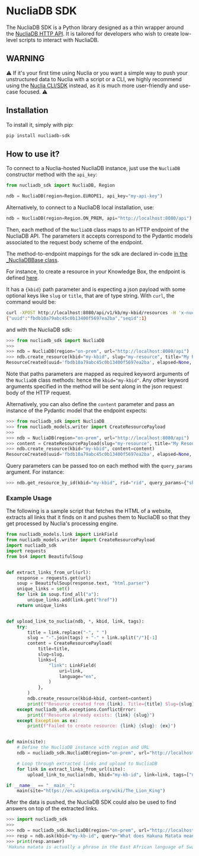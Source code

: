 # NucliaDB SDK

The NucliaDB SDK is a Python library designed as a thin wrapper around the [NucliaDB HTTP API](https://docs.nuclia.dev/docs/api). It is tailored for developers who wish to create low-level scripts to interact with NucliaDB.

## WARNING

⚠ If it's your first time using Nuclia or you want a simple way to push your unstructured data to Nuclia with a script or a CLI, we highly recommend using the [Nuclia CLI/SDK](https://github.com/nuclia/nuclia.py) instead, as it is much more user-friendly and use-case focused. ⚠

## Installation

To install it, simply with pip:

```bash
pip install nucliadb-sdk
```

## How to use it?

To connect to a Nuclia-hosted NucliaDB instance, just use the `NucliaDB` constructor method with the `api_key`:

```python
from nucliadb_sdk import NucliaDB, Region

ndb = NucliaDB(region=Region.EUROPE1, api_key="my-api-key")
```

Alternatively, to connect to a NucliaDB local installation, use:

```python
ndb = NucliaDB(region=Region.ON_PREM, api="http://localhost:8080/api")
```

Then, each method of the `NucliaDB` class maps to an HTTP endpoint of the NucliaDB API. The parameters it accepts correspond to the Pydantic models associated to the request body scheme of the endpoint.

The method-to-endpoint mappings for the sdk are declared in-code [in the _NucliaDBBase class](https://github.com/nuclia/nucliadb/blob/main/nucliadb_sdk/nucliadb_sdk/v2/sdk.py).

For instance, to create a resource in your Knowledge Box, the endpoint is defined [here](https://docs.nuclia.dev/docs/api#tag/Resources/operation/Create_Resource_kb__kbid__resources_post).

It has a `{kbid}` path parameter and is expecting a json payload with some optional keys like `slug` or `title`, that are of type string. With `curl`, the command would be:

```bash
curl -XPOST http://localhost:8080/api/v1/kb/my-kbid/resources -H 'x-nucliadb-roles: WRITER' --data-binary '{"slug":"my-resource","title":"My Resource"}' -H "Content-Type: application/json"
{"uuid":"fbdb10a79abc45c0b13400f5697ea2ba","seqid":1}
```

and with the NucliaDB sdk:

```python
>>> from nucliadb_sdk import NucliaDB
>>>
>>> ndb = NucliaDB(region="on-prem", url="http://localhost:8080/api")
>>> ndb.create_resource(kbid="my-kbid", slug="my-resource", title="My Resource")
ResourceCreated(uuid='fbdb10a79abc45c0b13400f5697ea2ba', elapsed=None, seqid=1)
```

Note that paths parameters are mapped as required keyword arguments of the `NucliaDB` class methods: hence the `kbid="my-kbid"`. Any other keyword arguments specified in the method will be sent along in the json request body of the HTTP request.

Alternatively, you can also define the `content` parameter and pass an instance of the Pydantic model that the endpoint expects:

```python
>>> from nucliadb_sdk import NucliaDB
>>> from nucliadb_models.writer import CreateResourcePayload
>>> 
>>> ndb = NucliaDB(region="on-prem", url="http://localhost:8080/api")
>>> content = CreateResourcePayload(slug="my-resource", title="My Resource")
>>> ndb.create_resource(kbid="my-kbid", content=content)
ResourceCreated(uuid='fbdb10a79abc45c0b13400f5697ea2ba', elapsed=None, seqid=1)
```

Query parameters can be passed too on each method with the `query_params` argument. For instance:

```python
>>> ndb.get_resource_by_id(kbid="my-kbid", rid="rid", query_params={"show": ["values"]})
```

### Example Usage

The following is a sample script that fetches the HTML of a website, extracts all links that it finds on it and pushes them to NucliaDB so that they get processed by Nuclia's processing engine.

```python
from nucliadb_models.link import LinkField
from nucliadb_models.writer import CreateResourcePayload
import nucliadb_sdk
import requests
from bs4 import BeautifulSoup


def extract_links_from_url(url):
    response = requests.get(url)
    soup = BeautifulSoup(response.text, "html.parser")
    unique_links = set()
    for link in soup.find_all("a"):
        unique_links.add(link.get("href"))
    return unique_links


def upload_link_to_nuclia(ndb, *, kbid, link, tags):
    try:
        title = link.replace("-", " ")
        slug = "-".join(tags) + "-" + link.split("/")[-1]
        content = CreateResourcePayload(
            title=title,
            slug=slug,
            links={
                "link": LinkField(
                    uri=link,
                    language="en",
                )
            },
        )
        ndb.create_resource(kbid=kbid, content=content)
        print(f"Resource created from {link}. Title={title} Slug={slug}")
    except nucliadb_sdk.exceptions.ConflictError:
        print(f"Resource already exists: {link} {slug}")
    except Exception as ex:
        print(f"Failed to create resource: {link} {slug}: {ex}")


def main(site):
    # Define the NucliaDB instance with region and URL
    ndb = nucliadb_sdk.NucliaDB(region="on-prem", url="http://localhost:8080")

    # Loop through extracted links and upload to NucliaDB
    for link in extract_links_from_url(site):
        upload_link_to_nuclia(ndb, kbid="my-kb-id", link=link, tags=["news"])

if __name__ == "__main__":
    main(site="https://en.wikipedia.org/wiki/The_Lion_King")
```

After the data is pushed, the NucliaDB SDK could also be used to find answers on top of the extracted links.

```python
>>> import nucliadb_sdk
>>> 
>>> ndb = nucliadb_sdk.NucliaDB(region="on-prem", url="http://localhost:8080")
>>> resp = ndb.ask(kbid="my-kb-id", query="What does Hakuna Matata mean?")
>>> print(resp.answer)
'Hakuna matata is actually a phrase in the East African language of Swahili that literally means “no trouble” or “no problems”.'
```
